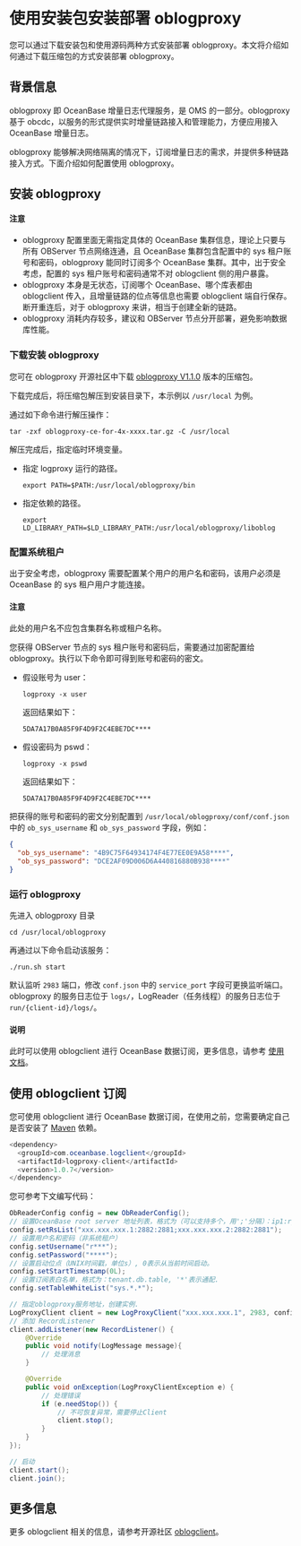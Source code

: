 # 使用安装包安装部署 oblogproxy

您可以通过下载安装包和使用源码两种方式安装部署 oblogproxy。本文将介绍如何通过下载压缩包的方式安装部署 oblogproxy。

## 背景信息

oblogproxy 即 OceanBase 增量日志代理服务，是 OMS 的一部分。oblogproxy 基于 obcdc，以服务的形式提供实时增量链路接入和管理能力，方便应用接入 OceanBase 增量日志。

oblogproxy 能够解决网络隔离的情况下，订阅增量日志的需求，并提供多种链路接入方式。下面介绍如何配置使用 oblogproxy。

## 安装 oblogproxy

  <main id="notice" type='notice'>
    <h4>注意</h4>
    <ul>
    <li>oblogproxy 配置里面无需指定具体的 OceanBase 集群信息，理论上只要与所有 OBServer 节点网络连通，且 OceanBase 集群包含配置中的 sys 租户账号和密码，oblogproxy 能同时订阅多个 OceanBase 集群。其中，出于安全考虑，配置的 sys 租户账号和密码通常不对 oblogclient 侧的用户暴露。</li>
    <li>oblogproxy 本身是无状态，订阅哪个 OceanBase、哪个库表都由 oblogclient 传入，且增量链路的位点等信息也需要 oblogclient 端自行保存。断开重连后，对于 oblogproxy 来讲，相当于创建全新的链路。</li>
    <li>oblogproxy 消耗内存较多，建议和 OBServer 节点分开部署，避免影响数据库性能。</li>
    </ul>
  </main>

### 下载安装 oblogproxy

您可在 oblogproxy 开源社区中下载 [oblogproxy V1.1.0](https://github.com/oceanbase/oblogproxy/releases/tag/v1.1.0) 版本的压缩包。

下载完成后，将压缩包解压到安装目录下，本示例以 `/usr/local` 为例。

通过如下命令进行解压操作：

```shell
tar -zxf oblogproxy-ce-for-4x-xxxx.tar.gz -C /usr/local
```

解压完成后，指定临时环境变量。

* 指定 logproxy 运行的路径。

  ```shell
  export PATH=$PATH:/usr/local/oblogproxy/bin
  ```

* 指定依赖的路径。

  ```shell
  export LD_LIBRARY_PATH=$LD_LIBRARY_PATH:/usr/local/oblogproxy/liboblog
  ```

### 配置系统租户

出于安全考虑，oblogproxy 需要配置某个用户的用户名和密码，该用户必须是 OceanBase 的 sys 租户用户才能连接。

  <main id="notice" type='notice'>
    <h4>注意</h4>
    <p>此处的用户名不应包含集群名称或租户名称。</p>
  </main>

您获得 OBServer 节点的 sys 租户账号和密码后，需要通过加密配置给 oblogproxy。执行以下命令即可得到账号和密码的密文。

* 假设账号为 user：

  ```shell
  logproxy -x user
  ```

  返回结果如下：

  ```shell
  5DA7A17B0A85F9F4D9F2C4EBE7DC****
  ```

* 假设密码为 pswd：

  ```shell
  logproxy -x pswd
  ```

  返回结果如下：

  ```shell
  5DA7A17B0A85F9F4D9F2C4EBE7DC****
  ```

把获得的账号和密码的密文分别配置到 `/usr/local/oblogproxy/conf/conf.json` 中的 `ob_sys_username` 和 `ob_sys_password` 字段，例如：

```json
{
  "ob_sys_username": "4B9C75F64934174F4E77EE0E9A58****",
  "ob_sys_password": "DCE2AF09D006D6A440816880B938****"
}
```

### 运行 oblogproxy

先进入 oblogproxy 目录

```shell
cd /usr/local/oblogproxy
```

再通过以下命令启动该服务：

```shell
./run.sh start
```

默认监听 `2983` 端口，修改 `conf.json` 中的 `service_port` 字段可更换监听端口。oblogproxy 的服务日志位于 `logs/`，LogReader（任务线程）的服务日志位于 `run/{client-id}/logs/`。

  <main id="notice" type='explain'>
    <h4>说明</h4>
    <p>此时可以使用 oblogclient 进行 OceanBase 数据订阅，更多信息，请参考 <a href="https://github.com/oceanbase/oblogclient">使用文档</a>。</p>
  </main>

## 使用 oblogclient 订阅

您可使用 oblogclient 进行 OceanBase 数据订阅，在使用之前，您需要确定自己是否安装了 [Maven](https://mvnrepository.com/artifact/com.oceanbase.logclient/logproxy-client) 依赖。

```java
<dependency>
  <groupId>com.oceanbase.logclient</groupId>
  <artifactId>logproxy-client</artifactId>
  <version>1.0.7</version>
</dependency>
```

您可参考下文编写代码：

```java
ObReaderConfig config = new ObReaderConfig();
// 设置OceanBase root server 地址列表，格式为（可以支持多个，用';'分隔）：ip1:rpc_port1:sql_port1;ip2:rpc_port2:sql_port2
config.setRsList("xxx.xxx.xxx.1:2882:2881;xxx.xxx.xxx.2:2882:2881");
// 设置用户名和密码（非系统租户）
config.setUsername("r***");
config.setPassword("****");
// 设置启动位点（UNIX时间戳，单位s）, 0表示从当前时间启动。
config.setStartTimestamp(0L);
// 设置订阅表白名单，格式为：tenant.db.table, '*'表示通配.
config.setTableWhiteList("sys.*.*");

// 指定oblogproxy服务地址，创建实例.
LogProxyClient client = new LogProxyClient("xxx.xxx.xxx.1", 2983, config);
// 添加 RecordListener
client.addListener(new RecordListener() {
    @Override
    public void notify(LogMessage message){
        // 处理消息
    }

    @Override
    public void onException(LogProxyClientException e) {
        // 处理错误
        if (e.needStop()) {
            // 不可恢复异常，需要停止Client
            client.stop();
        }
    }
});

// 启动
client.start();
client.join();
```

## 更多信息

更多 oblogclient 相关的信息，请参考开源社区 [oblogclient](https://github.com/oceanbase/oblogclient)。
